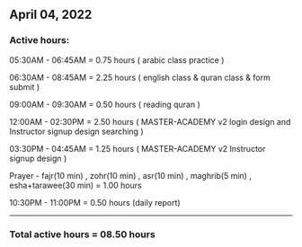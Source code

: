 ## April 04, 2022
### Active hours:

05:30AM - 06:45AM     = 0.75 hours ( arabic class practice )

06:30AM - 08:45AM     = 2.25 hours ( english class & quran class & form submit )

09:00AM - 09:30AM     = 0.50 hours ( reading quran )

12:00AM - 02:30PM     = 2.50 hours ( MASTER-ACADEMY v2 login design and Instructor signup design searching )

03:30PM - 04:45AM     = 1.25 hours ( MASTER-ACADEMY v2 Instructor signup design )

Prayer - fajr(10 min) , zohr(10 min) , asr(10 min) , maghrib(5 min) , esha+tarawee(30 min) = 1.00 hours

10:30PM - 11:00PM     = 0.50 hours (daily report)

----------------------------------------

### Total active hours = 08.50 hours

